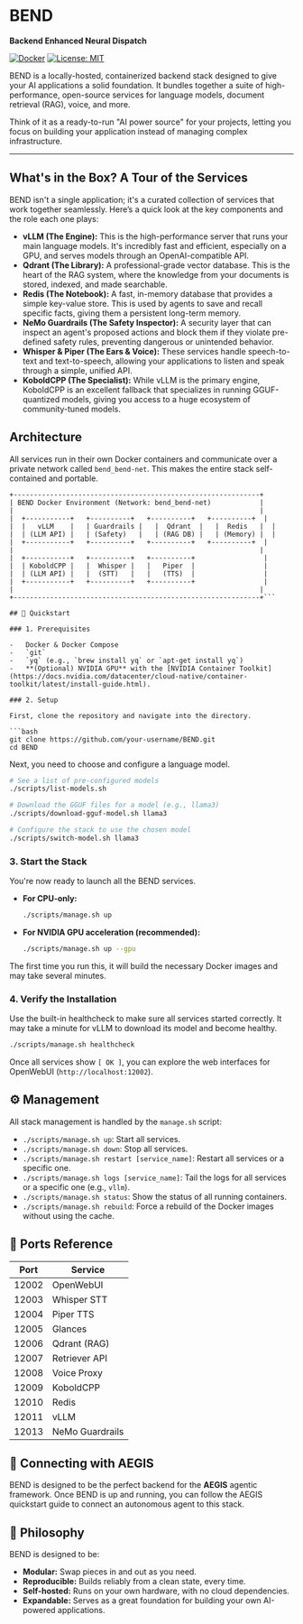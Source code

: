 # BEND
**Backend Enhanced Neural Dispatch**

[![Docker](https://img.shields.io/badge/containerized-Docker-blue)](https://www.docker.com/)
[![License: MIT](https://img.shields.io/badge/License-MIT-yellow.svg)](https://opensource.org/licenses/MIT)

BEND is a locally-hosted, containerized backend stack designed to give your AI applications a solid foundation. It bundles together a suite of high-performance, open-source services for language models, document retrieval (RAG), voice, and more.

Think of it as a ready-to-run "AI power source" for your projects, letting you focus on building your application instead of managing complex infrastructure.

---

## What's in the Box? A Tour of the Services

BEND isn't a single application; it's a curated collection of services that work together seamlessly. Here’s a quick look at the key components and the role each one plays:

-   **vLLM (The Engine):** This is the high-performance server that runs your main language models. It's incredibly fast and efficient, especially on a GPU, and serves models through an OpenAI-compatible API.
-   **Qdrant (The Library):** A professional-grade vector database. This is the heart of the RAG system, where the knowledge from your documents is stored, indexed, and made searchable.
-   **Redis (The Notebook):** A fast, in-memory database that provides a simple key-value store. This is used by agents to save and recall specific facts, giving them a persistent long-term memory.
-   **NeMo Guardrails (The Safety Inspector):** A security layer that can inspect an agent's proposed actions and block them if they violate pre-defined safety rules, preventing dangerous or unintended behavior.
-   **Whisper & Piper (The Ears & Voice):** These services handle speech-to-text and text-to-speech, allowing your applications to listen and speak through a simple, unified API.
-   **KoboldCPP (The Specialist):** While vLLM is the primary engine, KoboldCPP is an excellent fallback that specializes in running GGUF-quantized models, giving you access to a huge ecosystem of community-tuned models.

## Architecture

All services run in their own Docker containers and communicate over a private network called `bend_bend-net`. This makes the entire stack self-contained and portable.

```
+-------------------------------------------------------------+
| BEND Docker Environment (Network: bend_bend-net)            |
|                                                             |
|  +-----------+   +----------+   +----------+   +----------+  |
|  |   vLLM    |   | Guardrails |   |  Qdrant  |   |  Redis   |  |
|  | (LLM API) |   | (Safety)   |   | (RAG DB) |   | (Memory) |  |
|  +-----------+   +----------+   +----------+   +----------+  |
|                                                             |
|  +-----------+   +----------+   +----------+                 |
|  | KoboldCPP |   |  Whisper |   |   Piper  |                 |
|  | (LLM API) |   |  (STT)   |   |   (TTS)  |                 |
|  +-----------+   +----------+   +----------+                 |
|                                                             |
+-------------------------------------------------------------+```

## 🚀 Quickstart

### 1. Prerequisites

-   Docker & Docker Compose
-   `git`
-   `yq` (e.g., `brew install yq` or `apt-get install yq`)
-   **(Optional) NVIDIA GPU** with the [NVIDIA Container Toolkit](https://docs.nvidia.com/datacenter/cloud-native/container-toolkit/latest/install-guide.html).

### 2. Setup

First, clone the repository and navigate into the directory.

```bash
git clone https://github.com/your-username/BEND.git
cd BEND
```

Next, you need to choose and configure a language model.

```bash
# See a list of pre-configured models
./scripts/list-models.sh

# Download the GGUF files for a model (e.g., llama3)
./scripts/download-gguf-model.sh llama3

# Configure the stack to use the chosen model
./scripts/switch-model.sh llama3
```

### 3. Start the Stack

You're now ready to launch all the BEND services.

-   **For CPU-only:**
    ```bash
    ./scripts/manage.sh up
    ```
-   **For NVIDIA GPU acceleration (recommended):**
    ```bash
    ./scripts/manage.sh up --gpu
    ```

The first time you run this, it will build the necessary Docker images and may take several minutes.

### 4. Verify the Installation

Use the built-in healthcheck to make sure all services started correctly. It may take a minute for vLLM to download its model and become healthy.

```bash
./scripts/manage.sh healthcheck
```

Once all services show `[ OK ]`, you can explore the web interfaces for OpenWebUI (`http://localhost:12002`).

## ⚙️ Management

All stack management is handled by the `manage.sh` script:

-   `./scripts/manage.sh up`: Start all services.
-   `./scripts/manage.sh down`: Stop all services.
-   `./scripts/manage.sh restart [service_name]`: Restart all services or a specific one.
-   `./scripts/manage.sh logs [service_name]`: Tail the logs for all services or a specific one (e.g., `vllm`).
-   `./scripts/manage.sh status`: Show the status of all running containers.
-   `./scripts/manage.sh rebuild`: Force a rebuild of the Docker images without using the cache.

## 🎯 Ports Reference

| Port   | Service          |
|--------|------------------|
| 12002  | OpenWebUI        |
| 12003  | Whisper STT      |
| 12004  | Piper TTS        |
| 12005  | Glances          |
| 12006  | Qdrant (RAG)     |
| 12007  | Retriever API    |
| 12008  | Voice Proxy      |
| 12009  | KoboldCPP        |
| 12010  | Redis            |
| 12011  | vLLM             |
| 12013  | NeMo Guardrails  |

## 🤝 Connecting with AEGIS

BEND is designed to be the perfect backend for the **AEGIS** agentic framework. Once BEND is up and running, you can follow the AEGIS quickstart guide to connect an autonomous agent to this stack.

## 💬 Philosophy

BEND is designed to be:

-   **Modular:** Swap pieces in and out as you need.
-   **Reproducible:** Builds reliably from a clean state, every time.
-   **Self-hosted:** Runs on your own hardware, with no cloud dependencies.
-   **Expandable:** Serves as a great foundation for building your own AI-powered applications.